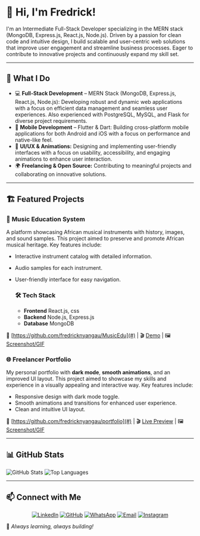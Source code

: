 # 👋 Hi, I'm Fredrick!

I'm an Intermediate Full-Stack Developer specializing in the MERN stack (MongoDB, Express.js, React.js, Node.js). Driven by a passion for clean code and intuitive design, I build scalable and user-centric web solutions that improve user engagement and streamline business processes. Eager to contribute to innovative projects and continuously expand my skill set.

---

## 🚀 What I Do

-   💻 **Full-Stack Development** – MERN Stack (MongoDB, Express.js, React.js, Node.js): Developing robust and dynamic web applications with a focus on efficient data management and seamless user experiences. Also experienced with PostgreSQL, MySQL, and Flask for diverse project requirements.
-   📱 **Mobile Development** – Flutter & Dart: Building cross-platform mobile applications for both Android and iOS with a focus on performance and native-like feel.
-   🎨 **UI/UX & Animations:** Designing and implementing user-friendly interfaces with a focus on usability, accessibility, and engaging animations to enhance user interaction.
-   🌍 **Freelancing & Open Source:** Contributing to meaningful projects and collaborating on innovative solutions.

---

## 🏗️ Featured Projects

### 🎵 **Music Education System**

A platform showcasing African musical instruments with history, images, and sound samples. This project aimed to preserve and promote African musical heritage. Key features include:

* Interactive instrument catalog with detailed information.
* Audio samples for each instrument.
* User-friendly interface for easy navigation.

  ### 🛠 Tech Stack
  - **Frontend** React.js, css
  - **Backend** Node.js, Express.js
  - **Database** MongoDB

🔗 [https://github.com/fredricknyangau/MusicEdu](#) | 🎬 [Demo](#) | 🖼️ [Screenshot/GIF](#)


### 🌐 **Freelancer Portfolio**

My personal portfolio with **dark mode**, **smooth animations**, and an improved UI layout. This project aimed to showcase my skills and experience in a visually appealing and interactive way. Key features include:

* Responsive design with dark mode toggle.
* Smooth animations and transitions for enhanced user experience.
* Clean and intuitive UI layout.

🔗 [https://github.com/fredricknyangau/portfolio](#) | 🎬 [Live Preview](#) | 🖼️ [Screenshot/GIF](#)

---

## 📊 GitHub Stats

![GitHub Stats](https://github-readme-stats.vercel.app/api?username=fredricknyangau&show_icons=true&theme=dark)
![Top Languages](https://github-readme-stats.vercel.app/api/top-langs/?username=fredricknyangau&layout=compact&theme=dark)

---

## 📫 Connect with Me

  <div align="center">
  
[![LinkedIn](https://img.shields.io/badge/LinkedIn-0A66C2?style=for-the-badge&logo=linkedin&logoColor=white)](https://www.linkedin.com/in/fredrick-nyang-au-857b75233?utm_source=share&utm_campaign=share_via&utm_content=profile&utm_medium=android_app)
[![GitHub](https://img.shields.io/badge/GitHub-181717?style=for-the-badge&logo=github&logoColor=white)](https://github.com/fredricknyangau)
[![WhatsApp](https://img.shields.io/badge/WhatsApp-25D366?style=for-the-badge&logo=whatsapp&logoColor=white)](https://wa.me/25418975733)
[![Email](https://img.shields.io/badge/Email-EA4335?style=for-the-badge&logo=gmail&logoColor=white)](mailto:nyangaufredrick443@gmail.com)
[![Instagram](https://img.shields.io/badge/Instagram-E4405F?style=for-the-badge&logo=instagram&logoColor=white)](https://www.instagram.com/zeal_smc/)

</div>

🚀 *Always learning, always building!*
